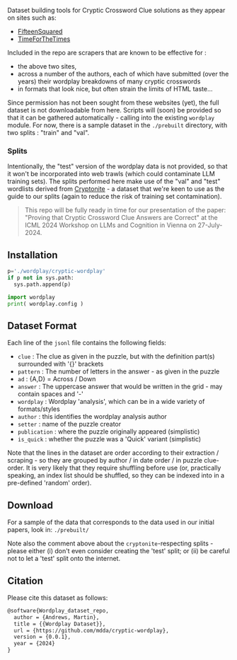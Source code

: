 Dataset building tools for Cryptic Crossword Clue solutions as they appear on sites such as:
* [FifteenSquared](https://www.fifteensquared.net/)
* [TimeForTheTimes](https://timesforthetimes.co.uk/)

Included in the repo are scrapers that are known to be effective for :
* the above two sites,
* across a number of the authors, each of which have submitted (over the years) their 
wordplay breakdowns of many cryptic crosswords
* in formats that look nice, but often strain the limits of HTML taste...

Since permission has not been sought from these websites (yet), 
the full dataset is not downloadable from here. Scripts will (soon) be provided so that it can be gathered automatically - calling into the existing `wordplay` module.  For now, there is a sample dataset in the `./prebuilt` directory, with two splits : "train" and "val".

### Splits

Intentionally, the "test" version of the wordplay data is not provided, 
so that it won't be incorporated into web trawls (which could contaminate LLM training sets).
The splits performed here make use of the "val" and "test" wordlists derived from [Cryptonite](https://github.com/aviaefrat/cryptonite) - 
a dataset that we're keen to use as the guide to our splits (again to reduce the risk of training set contamination).


> This repo will be fully ready in time for our presentation of the paper:
> "Proving that Cryptic Crossword Clue Answers are Correct" 
> at the ICML 2024 Workshop on LLMs and Cognition in Vienna on 27-July-2024.


## Installation

```python
p='./wordplay/cryptic-wordplay'
if p not in sys.path:
  sys.path.append(p)

import wordplay
print( wordplay.config )
```

## Dataset Format

Each line of the `jsonl` file contains the following fields:
* `clue` : The clue as given in the puzzle, but with the definition part(s) surrounded with '{}' brackets
* `pattern` : The number of letters in the answer - as given in the puzzle
* `ad` : {A,D} = Across / Down 
* `answer` : The uppercase answer that would be written in the grid - may contain spaces and '-'
* `wordplay` : Wordplay 'analysis', which can be in a wide variety of formats/styles
* `author` : this identifies the wordplay analysis author
* `setter` : name of the puzzle creator
* `publication` : where the puzzle originally appeared (simplistic)
* `is_quick` : whether the puzzle was a 'Quick' variant (simplistic)

Note that the lines in the dataset are order according to their extraction / scraping - so they
are grouped by author / in date order / in puzzle clue-order.  It is very likely that they 
require shuffling before use (or, practically speaking, an index list should be shuffled, so they
can be indexed into in a pre-defined 'random' order).


## Download

For a sample of the data that corresponds to the data used in our initial papers, look in: `./prebuilt/`

Note also the comment above about the `cryptonite`-respecting splits - please either 
(i) don't even consider creating the 'test' split; or (ii) be careful not to let a 'test' split onto the internet.


## Citation

Please cite this dataset as follows:
```latex
@software{Wordplay_dataset_repo,
  author = {Andrews, Martin},
  title = {{Wordplay Dataset}},
  url = {https://github.com/mdda/cryptic-wordplay},
  version = {0.0.1},
  year = {2024}
}
```
